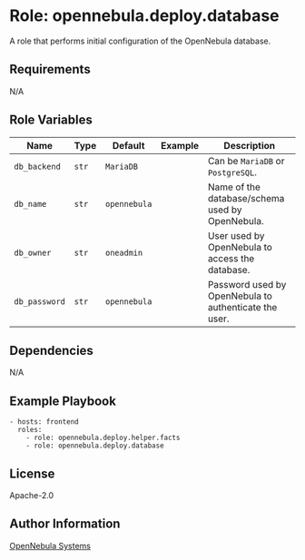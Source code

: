Role: opennebula.deploy.database
================================

A role that performs initial configuration of the OpenNebula database.

Requirements
------------

N/A

Role Variables
--------------

| Name          | Type  | Default      | Example | Description                                           |
|---------------|-------|--------------|---------|-------------------------------------------------------|
| `db_backend`  | `str` | `MariaDB`    |         | Can be `MariaDB` or `PostgreSQL`.                     |
| `db_name`     | `str` | `opennebula` |         | Name of the database/schema used by OpenNebula.       |
| `db_owner`    | `str` | `oneadmin`   |         | User used by OpenNebula to access the database.       |
| `db_password` | `str` | `opennebula` |         | Password used by OpenNebula to authenticate the user. |

Dependencies
------------

N/A

Example Playbook
----------------

    - hosts: frontend
      roles:
        - role: opennebula.deploy.helper.facts
        - role: opennebula.deploy.database

License
-------

Apache-2.0

Author Information
------------------

[OpenNebula Systems](https://opennebula.io/)
